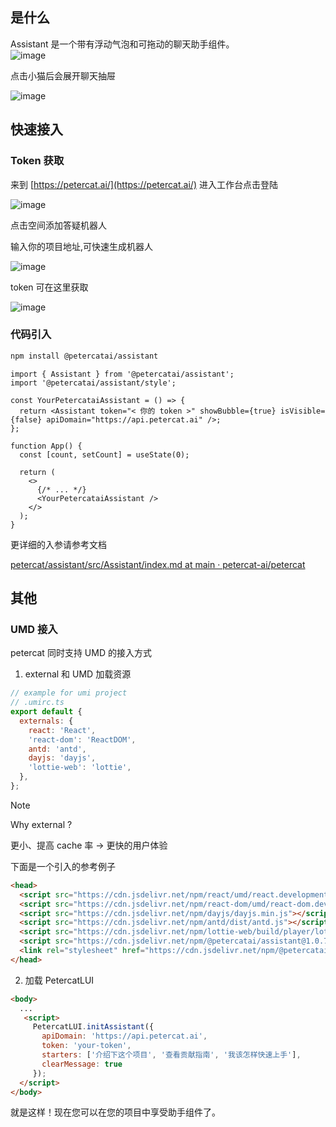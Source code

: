 ## 是什么

Assistant 是一个带有浮动气泡和可拖动的聊天助手组件。  
![image](https://github.com/user-attachments/assets/abb03434-792a-4b19-b88e-a6e91d60eb92)

点击小猫后会展开聊天抽屉

![image](https://github.com/user-attachments/assets/4d396121-ca2d-42ab-828b-80f4a529e278)

## 快速接入

### Token 获取

来到 [https://petercat.ai/](https://petercat.ai/) 进入工作台点击登陆

![image](https://github.com/user-attachments/assets/35bb6659-8a8d-4894-ae4a-4869bffd9967)

点击空间添加答疑机器人

输入你的项目地址,可快速生成机器人

![image](https://github.com/user-attachments/assets/4aac8b0f-52ce-4198-b4d5-90afbfbd6fed)

token 可在这里获取

![image](https://github.com/user-attachments/assets/36d8132a-23ed-4582-b45b-94ac9b15f34d)

### 代码引入

```zsh
npm install @petercatai/assistant
```

```tsx
import { Assistant } from '@petercatai/assistant';
import '@petercatai/assistant/style';

const YourPetercataiAssistant = () => {
  return <Assistant token="< 你的 token >" showBubble={true} isVisible={false} apiDomain="https://api.petercat.ai" />;
};

function App() {
  const [count, setCount] = useState(0);

  return (
    <>
      {/* ... */}
      <YourPetercataiAssistant />
    </>
  );
}
```

更详细的入参请参考文档

[petercat/assistant/src/Assistant/index.md at main · petercat-ai/petercat](https://github.com/petercat-ai/petercat/blob/main/assistant/src/Assistant/index.md#api)

## 其他

### UMD 接入

petercat 同时支持 UMD 的接入方式

1. external 和 UMD 加载资源

```js
// example for umi project
// .umirc.ts
export default {
  externals: {
    react: 'React',
    'react-dom': 'ReactDOM',
    antd: 'antd',
    dayjs: 'dayjs',
    'lottie-web': 'lottie',
  },
};
```

> [!NOTE]
> Why external ?
>
> 更小、提高 cache 率 -> 更快的用户体验

下面是一个引入的参考例子

```html
<head>
  <script src="https://cdn.jsdelivr.net/npm/react/umd/react.development.js"></script>
  <script src="https://cdn.jsdelivr.net/npm/react-dom/umd/react-dom.development.js"></script>
  <script src="https://cdn.jsdelivr.net/npm/dayjs/dayjs.min.js"></script>
  <script src="https://cdn.jsdelivr.net/npm/antd/dist/antd.js"></script>
  <script src="https://cdn.jsdelivr.net/npm/lottie-web/build/player/lottie.js"></script>
  <script src="https://cdn.jsdelivr.net/npm/@petercatai/assistant@1.0.7/dist/umd/assistant.min.js"></script>
  <link rel="stylesheet" href="https://cdn.jsdelivr.net/npm/@petercatai/assistant@1.0.7/dist/umd/assistant.min.css">
</head>
```

2. 加载 PetercatLUI

```html
<body>
  ...
   <script>
     PetercatLUI.initAssistant({
       apiDomain: 'https://api.petercat.ai',
       token: 'your-token',
       starters: ['介绍下这个项目', '查看贡献指南', '我该怎样快速上手'],
       clearMessage: true
     });
  </script>
</body>
```

就是这样！现在您可以在您的项目中享受助手组件了。
